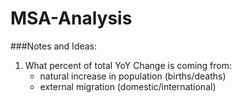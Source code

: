 # MSA-Analysis

###Notes and Ideas:
1. What percent of total YoY Change is coming from:
   *  natural increase in population (births/deaths)
   *  external migration (domestic/international)